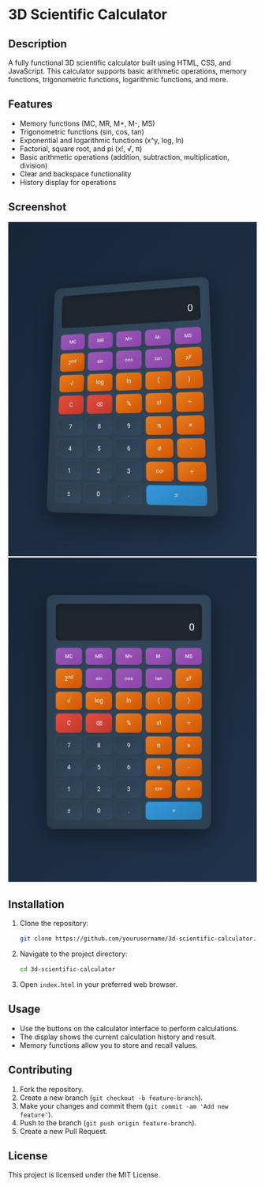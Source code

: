 # 3D Scientific Calculator

## Description
A fully functional 3D scientific calculator built using HTML, CSS, and JavaScript. This calculator supports basic arithmetic operations, memory functions, trigonometric functions, logarithmic functions, and more.

## Features
- Memory functions (MC, MR, M+, M-, MS)
- Trigonometric functions (sin, cos, tan)
- Exponential and logarithmic functions (x^y, log, ln)
- Factorial, square root, and pi (x!, √, π)
- Basic arithmetic operations (addition, subtraction, multiplication, division)
- Clear and backspace functionality
- History display for operations

## Screenshot
![3D Scientific Calculator](IMG_20240705_164501.jpg)
![3D Scientific Calculator](IMG_20240705_164509.jpg)



## Installation
1. Clone the repository:
    ```bash
    git clone https://github.com/yourusername/3d-scientific-calculator.git
    ```
2. Navigate to the project directory:
    ```bash
    cd 3d-scientific-calculator
    ```
3. Open `index.html` in your preferred web browser.

## Usage
- Use the buttons on the calculator interface to perform calculations.
- The display shows the current calculation history and result.
- Memory functions allow you to store and recall values.

## Contributing
1. Fork the repository.
2. Create a new branch (`git checkout -b feature-branch`).
3. Make your changes and commit them (`git commit -am 'Add new feature'`).
4. Push to the branch (`git push origin feature-branch`).
5. Create a new Pull Request.

## License
This project is licensed under the MIT License.
